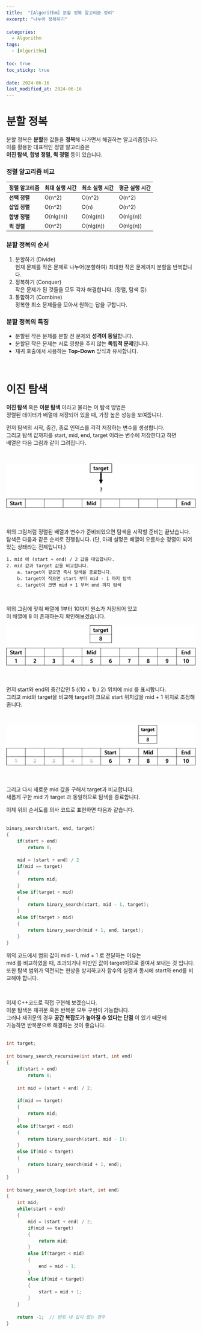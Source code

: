 ```yaml
---
title:  "[Algorithm] 분할 정복 알고리즘 정리"
excerpt: "나누어 정복하기"

categories:
  - Algorithm
tags:
  - [Algorithm]

toc: true
toc_sticky: true
 
date: 2024-06-16
last_modified_at: 2024-06-16
---
```


# 분할 정복

분할 정복은 **분할**한 값들을 **정복**해 나가면서 해결하는 알고리즘입니다.  
이를 활용한 대표적인 정렬 알고리즘은  
**이진 탐색, 합병 정렬, 퀵 정렬** 등이 있습니다.  

### 정렬 알고리즘 비교
|**정렬 알고리즘**|**최대 실행 시간**|**최소 실행 시간**|**평균 실행 시간**|
|------|---|---|---|
|**선택 정렬**|	O(n^2)|	O(n^2)|	O(n^2)|
|**삽입 정렬**|	O(n^2)|	O(n)|	O(n^2)|
|**합병 정렬**|	O(nlg(n))|	O(nlg(n))|	O(nlg(n))|
|**퀵 정렬**|	O(n^2)|	O(nlg(n))|	O(nlg(n))|
 
### 분할 정복의 순서
1. 분할하기 (Divide)  
    현재 문제를 작은 문제로 나누어(분할하여) 최대한 작은 문제까지 분할을 반복합니다.  
2. 정복하기 (Conquer)  
    작은 문제가 된 것들을 모두 각자 해결합니다. (정렬, 탐색 등)
3. 통합하기 (Combine)  
    정복한 최소 문제들을 모아서 원하는 답을 구합니다.

### 분할 정복의 특징
* 분할된 작은 문제를 분할 전 문제와 **성격이 동일**합니다.
* 분할된 작은 문제는 서로 영향을 주지 않는 **독립적 문제**입니다.
* 재귀 호출에서 사용하는 **Top-Down** 방식과 유사합니다.

<br/>

# 이진 탐색

**이진 탐색** 혹은 **이분 탐색** 이라고 불리는 이 탐색 방법은  
정렬된 데이터가 배열에 저장되어 있을 때, 가장 높은 성능을 보여줍니다.  

먼저 탐색의 시작, 중간, 종료 인덱스를 각각 저장하는 변수를 생성합니다.  
그리고 탐색 값까지를 start, mid, end, target 이라는 변수에 저장한다고 하면  
배열은 다음 그림과 같이 그려집니다.

<br/>

![ex_01](/assets/img/binary_searching_img01.png)

<br/>

위의 그림처럼 정렬된 배열과 변수가 준비되었으면 탐색을 시작할 준비는 끝났습니다.  
탐색은 다음과 같은 순서로 진행됩니다.
(단, 아래 설명은 배열이 오름차순 정렬이 되어있는 상태라는 전제입니다.)

    1. mid 에 (start + end) / 2 값을 대입합니다.
    2. mid 값과 target 값을 비교합니다.
        a. target이 같으면 즉시 탐색을 종료합니다.
        b. target이 작으면 start 부터 mid - 1 까지 탐색
        c. target이 크면 mid + 1 부터 end 까지 탐색
    
<br/>

위의 그림에 맞춰 배열에 1부터 10까지 원소가 저장되어 있고  
이 배열에 8 이 존재하는지 확인해보겠습니다.

![ex_02](/assets/img/ex01.png)

<br/>

먼저 start와 end의 중간값인 5 ((10 + 1) / 2) 위치에 mid 를 표시합니다.  
그리고 mid와 target을 비교해 target이 크므로 start 위치값을 mid + 1 위치로 조정해줍니다.  

<br/>

![ex_03](/assets/img/ex02.png)

<br/>

그리고 다시 새로운 mid 값을 구해서 target과 비교합니다.  
새롭게 구한 mid 가 target 과 동일하므로 탐색을 종료합니다.  

이제 위의 순서도를 의사 코드로 표현하면 다음과 같습니다.

```c++

binary_search(start, end, target)
{
    if(start > end)
        return 0;

    mid = (start + end) / 2
    if(mid == target)
    {
        return mid;
    }
    else if(target < mid)
    {
        return binary_search(start, mid - 1, target);
    }
    else if(target > mid)
    {
        return binary_search(mid + 1, end, target);
    }
}

```

위의 코드에서 범위 값이 mid - 1, mid + 1 로 전달하는 이유는  
mid 를 비교하였을 때, 초과되거나 미만인 값이 target이므로 줄여서 보내는 것 입니다.  
또한 탐색 범위가 역전되는 현상을 방지하고자 함수의 실행과 동시에 start와 end를 비교해야 합니다.  

<br/>

이제 C++코드로 직접 구현해 보겠습니다.  
이분 탐색은 재귀문 혹은 반복문 모두 구현이 가능합니다.  
그러나 재귀문의 경우 **공간 복잡도가 높아질 수 있다는 단점** 이 있기 때문에  
가능하면 반복문으로 해결하는 것이 좋습니다.  

```c++

int target;

int binary_search_recursive(int start, int end)
{
    if(start > end)
        return 0;

    int mid = (start + end) / 2;

    if(mid == target)
    {
        return mid;
    }
    else if(target < mid)
    {
        return binary_search(start, mid - 1);
    }
    else if(mid < target)
    {
        return binary_search(mid + 1, end);
    }    
}

int binary_search_loop(int start, int end)
{
    int mid;
    while(start < end)
    {
        mid = (start + end) / 2;
        if(mid == target)
        {
            return mid;
        }
        else if(target < mid)
        {
            end = mid - 1;
        }
        else if(mid < target)
        {
            start = mid + 1;
        }
    }

    return -1;  // 범위 내 값이 없는 경우
}

```
